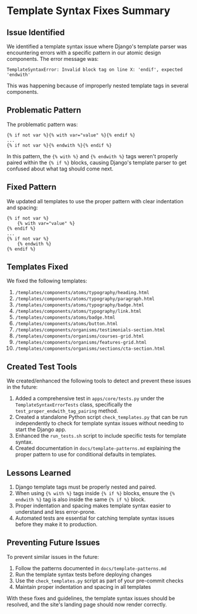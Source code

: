 # Template Syntax Fixes Summary

## Issue Identified

We identified a template syntax issue where Django's template parser was encountering errors with a specific pattern in our atomic design components. The error message was:

```
TemplateSyntaxError: Invalid block tag on line X: 'endif', expected 'endwith'
```

This was happening because of improperly nested template tags in several components.

## Problematic Pattern

The problematic pattern was:

```django
{% if not var %}{% with var="value" %}{% endif %}
...
{% if not var %}{% endwith %}{% endif %}
```

In this pattern, the `{% with %}` and `{% endwith %}` tags weren't properly paired within the `{% if %}` blocks, causing Django's template parser to get confused about what tag should come next.

## Fixed Pattern

We updated all templates to use the proper pattern with clear indentation and spacing:

```django
{% if not var %}
    {% with var="value" %}
{% endif %}
...
{% if not var %}
    {% endwith %}
{% endif %}
```

## Templates Fixed

We fixed the following templates:

1. `/templates/components/atoms/typography/heading.html`
2. `/templates/components/atoms/typography/paragraph.html`
3. `/templates/components/atoms/typography/badge.html`
4. `/templates/components/atoms/typography/link.html`
5. `/templates/components/atoms/badge.html`
6. `/templates/components/atoms/button.html`
7. `/templates/components/organisms/testimonials-section.html`
8. `/templates/components/organisms/courses-grid.html`
9. `/templates/components/organisms/features-grid.html`
10. `/templates/components/organisms/sections/cta-section.html`

## Created Test Tools

We created/enhanced the following tools to detect and prevent these issues in the future:

1. Added a comprehensive test in `apps/core/tests.py` under the `TemplateSyntaxErrorTests` class, specifically the `test_proper_endwith_tag_pairing` method.
2. Created a standalone Python script `check_templates.py` that can be run independently to check for template syntax issues without needing to start the Django app.
3. Enhanced the `run_tests.sh` script to include specific tests for template syntax.
4. Created documentation in `docs/template-patterns.md` explaining the proper pattern to use for conditional defaults in templates.

## Lessons Learned

1. Django template tags must be properly nested and paired.
2. When using `{% with %}` tags inside `{% if %}` blocks, ensure the `{% endwith %}` tag is also inside the same `{% if %}` block.
3. Proper indentation and spacing makes template syntax easier to understand and less error-prone.
4. Automated tests are essential for catching template syntax issues before they make it to production.

## Preventing Future Issues

To prevent similar issues in the future:

1. Follow the patterns documented in `docs/template-patterns.md`
2. Run the template syntax tests before deploying changes
3. Use the `check_templates.py` script as part of your pre-commit checks
4. Maintain proper indentation and spacing in all templates

With these fixes and guidelines, the template syntax issues should be resolved, and the site's landing page should now render correctly.